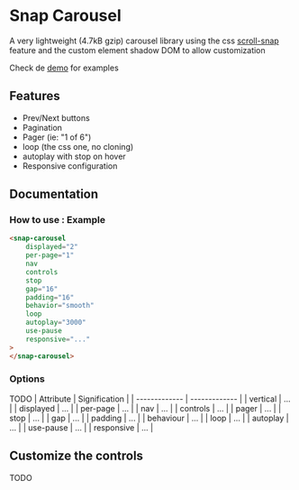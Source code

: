# Snap Carousel

A very lightweight (4.7kB gzip) carousel library using the css [scroll-snap](https://developer.mozilla.org/en-US/docs/Web/CSS/scroll-snap-type) feature and the custom element shadow DOM to allow customization

Check de [demo](https://corentin-gautier.github.io/snap-carousel/) for examples

## Features
- Prev/Next buttons
- Pagination
- Pager (ie: "1 of 6")
- loop (the css one, no cloning)
- autoplay with stop on hover
- Responsive configuration

## Documentation

### How to use : Example
```html
<snap-carousel
    displayed="2"
    per-page="1"
    nav
    controls
    stop
    gap="16"
    padding="16"
    behavior="smooth"
    loop
    autoplay="3000"
    use-pause
    responsive="..."
>
</snap-carousel>
```

### Options
TODO
| Attribute     | Signification |
| ------------- | ------------- |
| vertical     | ...  |
| displayed     | ...  |
| per-page      | ...  |
| nav      | ...  |
| controls      | ...  |
| pager      | ...  |
| stop      | ...  |
| gap      | ...  |
| padding      | ...  |
| behaviour      | ...  |
| loop      | ...  |
| autoplay      | ...  |
| use-pause      | ...  |
| responsive      | ...  |

## Customize the controls
TODO

